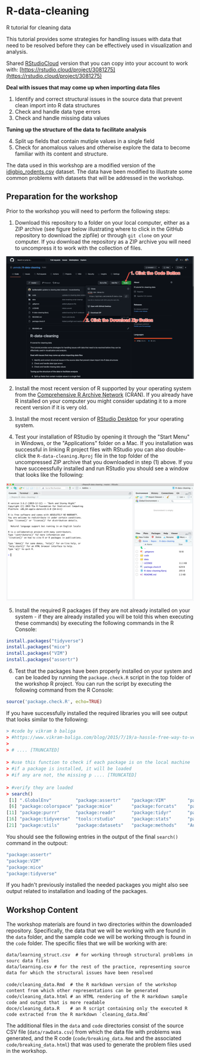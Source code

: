 # R-data-cleaning
R tutorial for cleaning data

This tutorial provides some strategies for handling issues with data that need to be resolved before they can be effectively used in visualization and analysis. 

Shared [RStudioCloud](https://rstudio.cloud/) version that you can copy into your account to work with: [https://rstudio.cloud/project/3081275](https://rstudio.cloud/project/3081275)

**Deal with issues that may come up when importing data files**

1. Identify and correct structural issues in the source data that prevent clean import into R data structures
2. Check and handle data type errors
3. Check and handle missing data values

**Tuning up the structure of the data to facilitate analysis**

4. Split up fields that contain mutiple values in a single field
5. Check for anomalous values and otherwise explore the data to become familiar with its content and structure. 

The data used in this workshop are a modified version of the [idigbio_rodents.csv](https://figshare.com/articles/idigbio_rodents_csv/5535724) dataset. The data have been modified to illustrate some common problems with datasets that will be addressed in the workshop. 

## Preparation for the workshop

Prior to the workshop you will need to perform the following steps:

1. Download this repository to a folder on your local computer, either as a ZIP archive (see figure below illustrating where to click in the GitHub repository to download the zipfile) or through `git clone` on your computer. If you download the repository as a ZIP archive you will need to uncompress it to work with the collection of files. 

![Illustration of where to click in the GihHub repository to download a ZIP archive of the repository](code/images/downloadFigure.png)

2. Install the most recent version of R supported by your operating system from the [Comprehensive R Archive Network](https://cran.r-project.org) (CRAN). If you already have R installed on your computer you might consider updating it to a more recent version if it is very old. 

3. Install the most recent version of [RStudio Desktop](https://rstudio.com/products/rstudio/) for your operating system. 

4. Test your installation of RStudio by opening it through the "Start Menu" in Windows, or the "Applications" folder on a Mac. If you installation was successful in linking R project files with RStudio you can also double-click the `R-data-cleaning.Rproj` file in the top folder of the uncompressed ZIP archive that you downloaded in step (1) above. If you have succeessfully installed and run RStudio you should see a window that looks like the following:

![Default RStudio window](code/images/RStudioWindo.png)

5. Install the required R packages (if they are not already installed on your system - if they are already installed you will be told this when executing these commands) by executing the following commands in the R Console:

```R
install.packages("tidyverse")
install.packages("mice")
install.packages("VIM")
install.packages("assertr")
```

6. Test that the packages have been properly installed on your system and can be loaded by running the `package.check.R` script in the top folder of the workshop R project. You can run the script by executing the following command from the R Console:

```R
source('package.check.R', echo=TRUE)
```

If you have successfully installed the required libraries you will see output that looks similar to the following:

```R
> #code by vikram b baliga
> #https://www.vikram-baliga.com/blog/2015/7/19/a-hassle-free-way-to-verify-that-r-packages-are-installed-and-loaded
> 
> # .... [TRUNCATED] 

> #use this function to check if each package is on the local machine
> #if a package is installed, it will be loaded
> #if any are not, the missing p .... [TRUNCATED] 

> #verify they are loaded
> search()
 [1] ".GlobalEnv"         "package:assertr"    "package:VIM"        "package:data.table" "package:grid"      
 [6] "package:colorspace" "package:mice"       "package:forcats"    "package:stringr"    "package:dplyr"     
[11] "package:purrr"      "package:readr"      "package:tidyr"      "package:tibble"     "package:ggplot2"   
[16] "package:tidyverse"  "tools:rstudio"      "package:stats"      "package:graphics"   "package:grDevices" 
[21] "package:utils"      "package:datasets"   "package:methods"    "Autoloads"          "package:base"  
```

You should see the following entries in the output of the final `search()` command in the outpout:

```R
"package:assertr"
"package:VIM"
"package:mice"
"package:tidyverse"
```

If you hadn't previously installed the needed packages you might also see output related to installation and loading of the packages. 

## Workshop Content

The workshop materials are found in two directories within the downloaded repository. Specifically, the data that we will be working with are found in the `data` folder, and the sample code we will be working through is found in the `code` folder. The specific files that we will be working with are:

```
data/learning_struct.csv  # for working through structural problems in sourc data files
data/learning.csv # for the rest of the practice, representing source data for which the structural issues have been resolved

code/cleaning_data.Rmd  # the R markdown version of the workshop content from which other representations can be generated
code/cleaning_data.html # an HTML rendering of the R markdown sample code and output that is more readable
doce/cleaning_data.R    # an R script containing only the executed R code extracted from the R markdown `cleaning_data.Rmd`
```

The additional files in the `data` and `code` directories consist of the source CSV file (`data/rawData.csv`) from which the data file with problems was generated, and the R code (`code/breaking_data.Rmd` and the associated `code/breaking_data.html`) that was used to generate the problem files used in the workshop. 
  
